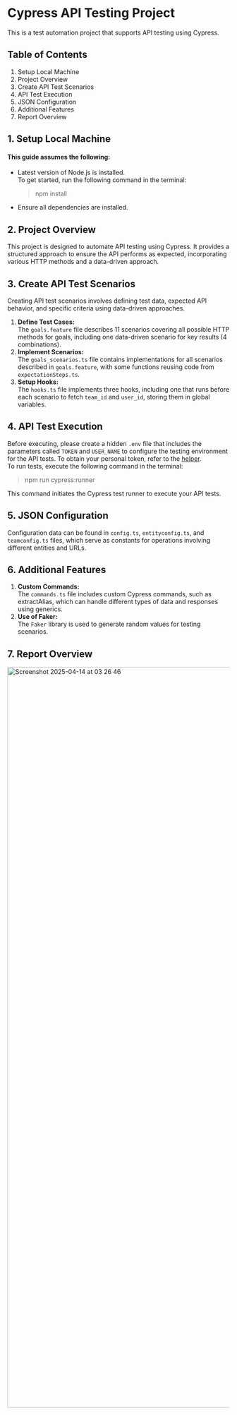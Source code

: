 # Cypress API Testing Project

This is a test automation project that supports API testing using Cypress.<br/>

## Table of Contents
1. Setup Local Machine<br/>
2. Project Overview<br/>
3. Create API Test Scenarios<br/>
4. API Test Execution<br/>
5. JSON Configuration<br/>
6. Additional Features<br/>
7. Report Overview<br/>

## 1. Setup Local Machine
#### This guide assumes the following:
* Latest version of Node.js is installed.<br/>
To get started, run the following command in the terminal:<br/>

  >  npm install
* Ensure all dependencies are installed.<br/>

## 2. Project Overview
This project is designed to automate API testing using Cypress. It provides a structured approach to ensure the API performs as expected, incorporating various HTTP methods and a data-driven approach.<br/>

## 3. Create API Test Scenarios
Creating API test scenarios involves defining test data, expected API behavior, and specific criteria using data-driven approaches.<br/>
1. **Define Test Cases:** <br/>
The `goals.feature` file describes 11 scenarios covering all possible HTTP methods for goals, including one data-driven scenario for key results (4 combinations).<br/>
2. **Implement Scenarios:** <br/>
The `goals_scenarios.ts` file contains implementations for all scenarios described in `goals.feature`, with some functions reusing code from `expectationSteps.ts`.<br/>
3. **Setup Hooks:** <br/>
The `hooks.ts` file implements three hooks, including one that runs before each scenario to fetch `team_id` and `user_id`, storing them in global variables.<br/>

## 4. API Test Execution
Before executing, please create a hidden `.env` file that includes the parameters called `TOKEN` and `USER_NAME` to configure the testing environment for the API tests. To obtain your personal token, refer to the [helper](https://help.clickup.com/hc/en-us/articles/6303426241687-Use-the-ClickUp-API).<br/>
To run tests, execute the following command in the terminal: <br/>

  >  npm run cypress:runner

This command initiates the Cypress test runner to execute your API tests.<br/>

## 5. JSON Configuration
Configuration data can be found in `config.ts`, `entityconfig.ts`, and `teamconfig.ts` files, which serve as constants for operations involving different entities and URLs.<br/>

## 6. Additional Features
1. **Custom Commands:** <br/>
The `commands.ts` file includes custom Cypress commands, such as extractAlias, which can handle different types of data and responses using generics.
2. **Use of Faker:** <br/>
The `Faker` library is used to generate random values for testing scenarios.

## 7. Report Overview
<img width="1679" alt="Screenshot 2025-04-14 at 03 26 46" src="https://github.com/user-attachments/assets/9cf5ae6e-6cee-4778-8d2a-c0d377861c58" />
